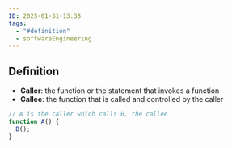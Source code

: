 ```yaml
---
ID: 2025-01-31-13:38
tags:
  - "#definition"
  - softwareEngineering
---
```

## Definition

- **Caller**: the function or the statement that invokes a function
- **Callee**:  the function that is called and controlled by the caller

```JavaScript
// A is the caller which calls B, the callee
function A() {
  B();  
}
```
